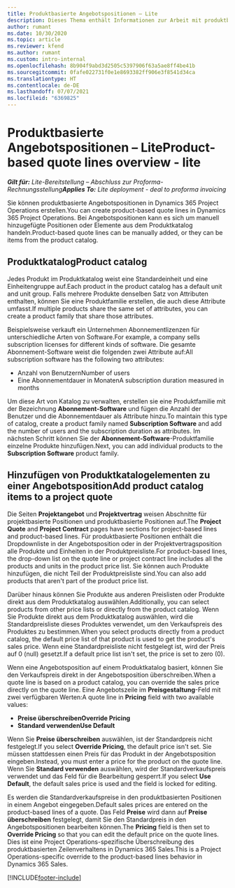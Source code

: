 ```yaml
---
title: Produktbasierte Angebotspositionen – Lite
description: Dieses Thema enthält Informationen zur Arbeit mit produktbasierten Angebotszeilen.
author: rumant
ms.date: 10/30/2020
ms.topic: article
ms.reviewer: kfend
ms.author: rumant
ms.custom: intro-internal
ms.openlocfilehash: 8b904f9abd3d2505c5397906f63a5ae8ff4be41b
ms.sourcegitcommit: 0fafe022731f0e1e8693382ff906e3f8541d34ca
ms.translationtype: HT
ms.contentlocale: de-DE
ms.lasthandoff: 07/07/2021
ms.locfileid: "6369825"
---
```

# <a name="product-based-quote-lines-overview---lite"></a><span data-ttu-id="8d390-103">Produktbasierte Angebotspositionen – Lite</span><span class="sxs-lookup"><span data-stu-id="8d390-103">Product-based quote lines overview - lite</span></span>

<span data-ttu-id="8d390-104">_**Gilt für:** Lite-Bereitstellung – Abschluss zur Proforma-Rechnungsstellung_</span><span class="sxs-lookup"><span data-stu-id="8d390-104">_**Applies To:** Lite deployment - deal to proforma invoicing_</span></span>

<span data-ttu-id="8d390-105">Sie können produktbasierte Angebotspositionen in Dynamics 365 Project Operations erstellen.</span><span class="sxs-lookup"><span data-stu-id="8d390-105">You can create product-based quote lines in Dynamics 365 Project Operations.</span></span> <span data-ttu-id="8d390-106">Bei Angebotspositionen kann es sich um manuell hinzugefügte Positionen oder Elemente aus dem Produktkatalog handeln.</span><span class="sxs-lookup"><span data-stu-id="8d390-106">Product-based quote lines can be manually added, or they can be items from the product catalog.</span></span>

## <a name="product-catalog"></a><span data-ttu-id="8d390-107">Produktkatalog</span><span class="sxs-lookup"><span data-stu-id="8d390-107">Product catalog</span></span>

<span data-ttu-id="8d390-108">Jedes Produkt im Produktkatalog weist eine Standardeinheit und eine Einheitengruppe auf.</span><span class="sxs-lookup"><span data-stu-id="8d390-108">Each product in the product catalog has a default unit and unit group.</span></span> <span data-ttu-id="8d390-109">Falls mehrere Produkte denselben Satz von Attributen enthalten, können Sie eine Produktfamilie erstellen, die auch diese Attribute umfasst.</span><span class="sxs-lookup"><span data-stu-id="8d390-109">If multiple products share the same set of attributes, you can create a product family that share those attributes.</span></span> 

<span data-ttu-id="8d390-110">Beispielsweise verkauft ein Unternehmen Abonnementlizenzen für unterschiedliche Arten von Software.</span><span class="sxs-lookup"><span data-stu-id="8d390-110">For example, a company sells subscription licenses for different kinds of software.</span></span> <span data-ttu-id="8d390-111">Die gesamte Abonnement-Software weist die folgenden zwei Attribute auf:</span><span class="sxs-lookup"><span data-stu-id="8d390-111">All subscription software has the following two attributes:</span></span>

- <span data-ttu-id="8d390-112">Anzahl von Benutzern</span><span class="sxs-lookup"><span data-stu-id="8d390-112">Number of users</span></span>
- <span data-ttu-id="8d390-113">Eine Abonnementdauer in Monaten</span><span class="sxs-lookup"><span data-stu-id="8d390-113">A subscription duration measured in months</span></span>

<span data-ttu-id="8d390-114">Um diese Art von Katalog zu verwalten, erstellen sie eine Produktfamilie mit der Bezeichnung **Abonnement-Software** und fügen die Anzahl der Benutzer und die Abonnementdauer als Attribute hinzu.</span><span class="sxs-lookup"><span data-stu-id="8d390-114">To maintain this type of catalog, create a product family named **Subscription Software** and add the number of users and the subscription duration as attributes.</span></span> <span data-ttu-id="8d390-115">Im nächsten Schritt können Sie der **Abonnement-Software**-Produktfamilie einzelne Produkte hinzufügen.</span><span class="sxs-lookup"><span data-stu-id="8d390-115">Next, you can add individual products to the **Subscription Software** product family.</span></span>

## <a name="add-product-catalog-items-to-a-project-quote"></a><span data-ttu-id="8d390-116">Hinzufügen von Produktkatalogelementen zu einer Angebotsposition</span><span class="sxs-lookup"><span data-stu-id="8d390-116">Add product catalog items to a project quote</span></span>

<span data-ttu-id="8d390-117">Die Seiten **Projektangebot** und **Projektvertrag** weisen Abschnitte für projektbasierte Positionen und produktbasierte Positionen auf.</span><span class="sxs-lookup"><span data-stu-id="8d390-117">The **Project Quote** and **Project Contract** pages have sections for project-based lines and product-based lines.</span></span> <span data-ttu-id="8d390-118">Für produktbasierte Positionen enthält die Dropdownliste in der Angebotsposition oder in der Projektvertragsposition alle Produkte und Einheiten in der Produktpreisliste.</span><span class="sxs-lookup"><span data-stu-id="8d390-118">For product-based lines, the drop-down list on the quote line or project contract line includes all the products and units in the product price list.</span></span> <span data-ttu-id="8d390-119">Sie können auch Produkte hinzufügen, die nicht Teil der Produktpreisliste sind.</span><span class="sxs-lookup"><span data-stu-id="8d390-119">You can also add products that aren't part of the product price list.</span></span>

<span data-ttu-id="8d390-120">Darüber hinaus können Sie Produkte aus anderen Preislisten oder Produkte direkt aus dem Produktkatalog auswählen.</span><span class="sxs-lookup"><span data-stu-id="8d390-120">Additionally, you can select products from other price lists or directly from the product catalog.</span></span> <span data-ttu-id="8d390-121">Wenn Sie Produkte direkt aus dem Produktkatalog auswählen, wird die Standardpreisliste dieses Produktes verwendet, um den Verkaufspreis des Produktes zu bestimmen.</span><span class="sxs-lookup"><span data-stu-id="8d390-121">When you select products directly from a product catalog, the default price list of that product is used to get the product's sales price.</span></span> <span data-ttu-id="8d390-122">Wenn eine Standardpreisliste nicht festgelegt ist, wird der Preis auf 0 (null) gesetzt.</span><span class="sxs-lookup"><span data-stu-id="8d390-122">If a default price list isn't set, the price is set to zero (0).</span></span>

<span data-ttu-id="8d390-123">Wenn eine Angebotsposition auf einem Produktkatalog basiert, können Sie den Verkaufspreis direkt in der Angebotsposition überschreiben.</span><span class="sxs-lookup"><span data-stu-id="8d390-123">When a quote line is based on a product catalog, you can override the sales price directly on the quote line.</span></span> <span data-ttu-id="8d390-124">Eine Angebotszeile im **Preisgestaltung**-Feld mit zwei verfügbaren Werten:</span><span class="sxs-lookup"><span data-stu-id="8d390-124">A quote line in **Pricing** field with two available values:</span></span>

- <span data-ttu-id="8d390-125">**Preise überschreiben**</span><span class="sxs-lookup"><span data-stu-id="8d390-125">**Override Pricing**</span></span>
- <span data-ttu-id="8d390-126">**Standard verwenden**</span><span class="sxs-lookup"><span data-stu-id="8d390-126">**Use Default**</span></span>

<span data-ttu-id="8d390-127">Wenn Sie **Preise überschreiben** auswählen, ist der Standardpreis nicht festgelegt.</span><span class="sxs-lookup"><span data-stu-id="8d390-127">If you select **Override Pricing**, the default price isn't set.</span></span> <span data-ttu-id="8d390-128">Sie müssen stattdessen einen Preis für das Produkt in der Angebotsposition eingeben.</span><span class="sxs-lookup"><span data-stu-id="8d390-128">Instead, you must enter a price for the product on the quote line.</span></span> <span data-ttu-id="8d390-129">Wenn Sie **Standard verwenden** auswählen, wird der Standardverkaufspreis verwendet und das Feld für die Bearbeitung gesperrt.</span><span class="sxs-lookup"><span data-stu-id="8d390-129">If you select **Use Default**, the default sales price is used and the field is locked for editing.</span></span>

<span data-ttu-id="8d390-130">Es werden die Standardverkaufspreise in den produktbasierten Positionen in einem Angebot eingegeben.</span><span class="sxs-lookup"><span data-stu-id="8d390-130">Default sales prices are entered on the product-based lines of a quote.</span></span> <span data-ttu-id="8d390-131">Das Feld **Preise** wird dann auf **Preise überschreiben** festgelegt, damit Sie den Standardpreis in den Angebotspositionen bearbeiten können.</span><span class="sxs-lookup"><span data-stu-id="8d390-131">The **Pricing** field is then set to **Override Pricing** so that you can edit the default price on the quote lines.</span></span> <span data-ttu-id="8d390-132">Dies ist eine Project Operations-spezifische Überschreibung des produktbasierten Zeilenverhaltens in Dynamics 365 Sales.</span><span class="sxs-lookup"><span data-stu-id="8d390-132">This is a Project Operations-specific override to the product-based lines behavior in Dynamics 365 Sales.</span></span>


[!INCLUDE[footer-include](../../includes/footer-banner.md)]
